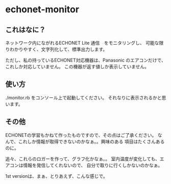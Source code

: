 # echonet-monitor


## これはなに？

ネットワーク内にながれるECHONET Lite 通信　をモニタリングし、
可能な限りわかりやすく、文字列化して、標準出力します。

ただし、私の持っているECHONET対応機器は、Panasonic のエアコンだけで、
これしか対応していません。
この機器が返す値しか表示していません。



## 使い方

./monitor.rb をコンソール上で起動してください。
それなりに表示されるかと思います。


## その他

ECHONETの学習もかねて作ったものですので、その点はご了承ください。
なんで、これしか情報が取得できないのかなぁ。。興味のある
項目はたくさんあるのに。

追々、これらのロガーを作って、グラフ化かなぁ。。
室内温度が変化しても、エアコンは情報を発信してくれないので、
自分で取りに行くしかないのかなぁ。

1st versionは、まぁ、とりあえず、こんな感じで。
